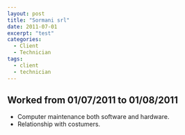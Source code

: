 ```yaml
---
layout: post
title: "Sormani srl"
date: 2011-07-01
excerpt: "test"
categories:
  - Client
  - Technician
tags:
  - client
  - technician
---
```


## Worked from 01/07/2011 to 01/08/2011

- Computer maintenance both software and hardware.
- Relationship with costumers.